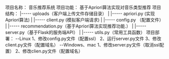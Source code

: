 项目名称：
    音乐推荐系统
项目功能：
    基于Apriori算法实现对音乐类型推荐
项目结构：
    |----- uploads（客户端上传文件存储目录）
    |
    |----- apriori.py (实现Apriori算法)
    |
    |----- client.py (模拟客户端请求)
    |
    |----- config.py （配置文件）
    |
    |----- recommendation.py（基于Apriori算法实现推荐功能.）
    |
    |----- server.py（基于Flask的服务端API）
    |
    |----- utils.py（常用工具函数）
项目部署：
--Linux
  1、修改config.py文件（配置ssl）
  2、运行server.py文件
  3、修改client.py文件（配置域名）
--Windows、mac
  1、修改server.py文件（取消ssl配置）
  2、修改clien.py文件（配置域名）
